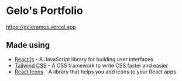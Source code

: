 # Gelo's Portfolio

https://geloramos.vercel.app

## Made using

- [React.js](https://reactjs.org/) - A JavaScript library for building user interfaces
- [Tailwind CSS](https://tailwindcss.com/) - A CSS framework to write CSS faster and easier
- [React Icons](https://react-icons.github.io/react-icons/) - A library that helps you add icons to your React apps
